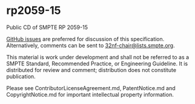 # rp2059-15
Public CD of SMPTE RP 2059-15

[GitHub issues](https://github.com/SMPTE/rp2059-15/issues) are preferred for discussion of this specification. Alternatively, comments can be sent to 32nf-chair@lists.smpte.org.

This material is work under development and shall not be referred to as a SMPTE Standard, Recommended Practice, or Engineering Guideline. It is distributed for review and comment; distribution does not constitute publication.

Please see ContributorLicenseAgreement.md, PatentNotice.md and CopyrightNotice.md for important intellectual property information.
